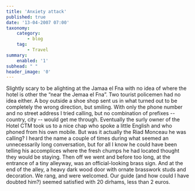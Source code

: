 ```yaml
---
title: 'Anxiety attack'
published: true
date: '13-04-2007 07:00'
taxonomy:
    category:
        - blog
    tag:
        - Travel
summary:
    enabled: '1'
subhead: " "
header_image: '0'
---
```


Slightly scary to be alighting at the Jamaa el Fna with no idea of where the hotel is other the “near the Jemaa el Fna”. Two tourist policemen had no idea either. A boy outside a shoe shop sent us in what turned out to be completely the wrong direction, but smiling. With only the phone number and no street address I tried calling, but no combination of prefixes -- country, city -- would get me through. Eventually the surly owner of the Hotel CTM took us to a nice chap who spoke a little English and who phoned from his own mobile. But was it actually the Riad Monceau he was calling? I heard the name a couple of times during what seemed an unnecessarily long conversation, but for all I know he could have been telling his accomplices where the fresh chumps he had located thought they would be staying. Then off we went and before too long, at the entrance of a tiny alleyway, was an official-looking brass sign. And at the end of the alley, a heavy dark wood door with ornate brasswork studs and decoration. We rang, and were welcomed. Our guide (and how could I have doubted him?) seemed satisfied with 20 dirhams, less than 2 euros.
